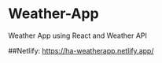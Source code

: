 # Weather-App
Weather App using React and Weather API

##Netlify: https://ha-weatherapp.netlify.app/
